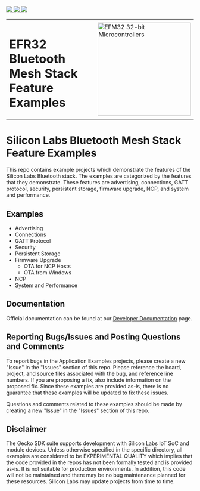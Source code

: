<a href="https://bestpractices.coreinfrastructure.org/projects/74">
<img src="https://bestpractices.coreinfrastructure.org/projects/74/badge">
</a>

<a href="https://buildkite.com/zephyr/zephyr">
<img src="https://badge.buildkite.com/f5bd0dc88306cee17c9b38e78d11bb74a6291e3f40e7d13f31.svg?branch=master">
</a>

<a href="https://docs.silabs.com/bluetooth/latest/">
<img src="https://img.shields.io/badge/Silabs%20Bluetooth%20Mesh-documentation-blue.svg?longCache=true">
</a>

<table border="0">
  <tr>
    <td align="left" valign="middle">
    <h1>EFR32 Bluetooth Mesh Stack Feature Examples</h1>
  </td>
  <td align="left" valign="middle">
    <a href="https://www.silabs.com/wireless/bluetooth">
      <img src="http://pages.silabs.com/rs/634-SLU-379/images/WGX-transparent.png"  title="Silicon Labs Gecko and Wireless Gecko MCUs" alt="EFM32 32-bit Microcontrollers" width="250"/>
    </a>
  </td>
  </tr>
</table>

# Silicon Labs Bluetooth Mesh Stack Feature Examples #

This repo contains example projects which demonstrate the features of the Silicon Labs Bluetooth stack. The examples are categorized by the features that they demonstrate. These features are advertising, connections, GATT protocol, security, persistent storage, firmware upgrade, NCP, and system and performance.

## Examples ##

- Advertising
- Connections
- GATT Protocol
- Security
- Persistent Storage
- Firmware Upgrade
  - OTA for NCP Hosts
  - OTA from Windows
- NCP
- System and Performance

## Documentation ##

Official documentation can be found at our [Developer Documentation](https://docs.silabs.com/bluetooth/latest/) page.

## Reporting Bugs/Issues and Posting Questions and Comments ##

To report bugs in the Application Examples projects, please create a new "Issue" in the "Issues" section of this repo. Please reference the board, project, and source files associated with the bug, and reference line numbers. If you are proposing a fix, also include information on the proposed fix. Since these examples are provided as-is, there is no guarantee that these examples will be updated to fix these issues.

Questions and comments related to these examples should be made by creating a new "Issue" in the "Issues" section of this repo.

## Disclaimer ##

The Gecko SDK suite supports development with Silicon Labs IoT SoC and module devices. Unless otherwise specified in the specific directory, all examples are considered to be EXPERIMENTAL QUALITY which implies that the code provided in the repos has not been formally tested and is provided as-is.  It is not suitable for production environments.  In addition, this code will not be maintained and there may be no bug maintenance planned for these resources. Silicon Labs may update projects from time to time.
